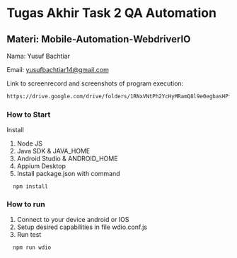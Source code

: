 # Tugas Akhir Task 2 QA Automation

## Materi: Mobile-Automation-WebdriverIO

Nama: Yusuf Bachtiar

Email: yusufbachtiar14@gmail.com

Link to screenrecord and screenshots of program execution:
   ```sh
   https://drive.google.com/drive/folders/1RNxVNtPh2YcHyMRamQ8l9e0egbasHPfW?usp=share_link
   ```

### How to Start

Install 
1. Node JS
2. Java SDK & JAVA_HOME
3. Android Studio & ANDROID_HOME
4. Appium Desktop
5. Install package.json with command

```
  npm install
```

### How to run
1. Connect to your device android or IOS
2. Setup desired capabilities in file wdio.conf.js
3. Run test
```
  npm run wdio
```
